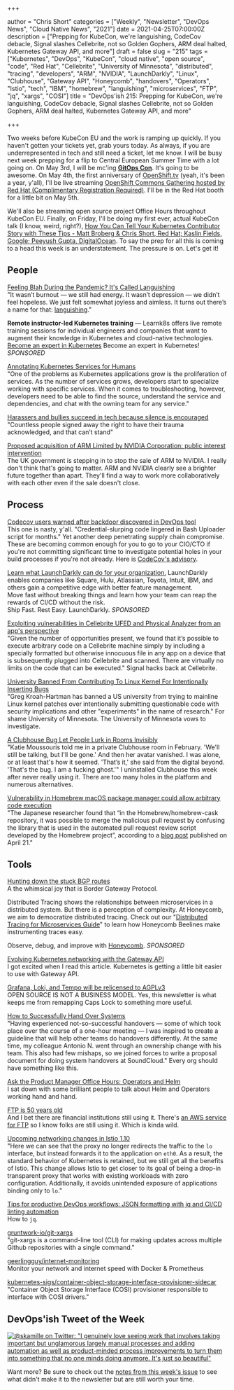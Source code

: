+++

author = "Chris Short"
categories = ["Weekly", "Newsletter", "DevOps News", "Cloud Native News", "2021"]
date = 2021-04-25T07:00:00Z
description = ["Prepping for KubeCon, we're languishing, CodeCov debacle, Signal slashes Cellebrite, not so Golden Gophers, ARM deal halted, Kubernetes Gateway API, and more"]
draft = false
slug = "215"
tags = ["Kubernetes", "DevOps", "KubeCon", "cloud native", "open source", "code", "Red Hat", "Cellebrite", "University of Minnesota", "distributed", "tracing", "developers", "ARM", "NVIDIA", "LaunchDarkly", "Linux", "Clubhouse", "Gateway API", "Honeycomb", "handovers", "Operators", "Istio", "tech", "IBM", "homebrew", "languishing", "microservices", "FTP", "jq", "xargs", "COSI"]
title = "DevOps'ish 215: Prepping for KubeCon, we're languishing, CodeCov debacle, Signal slashes Cellebrite, not so Golden Gophers, ARM deal halted, Kubernetes Gateway API, and more"

+++

Two weeks before KubeCon EU and the work is ramping up quickly. If you haven't gotten your tickets yet, grab yours today. As always, if you are underrepresented in tech and still need a ticket, let me know. I will be busy next week prepping for a flip to Central European Summer Time with a lot going on. On May 3rd, I will be mc'ing [**GitOps Con**](https://kccnceu2021.sched.com/event/iZx4/gitops-con-hosted-by-weaveworks-redhat-complimentary-registration-required?iframe=no&w=100%25&sidebar=yes&bg=no). It's going to be awesome. On May 4th, the first anniversary of [OpenShift.tv](https://openshift.tv/) (yeah, it's been a year, y'all), I'll be live streaming [OpenShift Commons Gathering hosted by Red Hat (Complimentary Registration Required)](https://kccnceu2021.sched.com/event/iE1J/openshift-commons-gathering-hosted-by-red-hat-complimentary-registration-required). I'll be in the Red Hat booth for a little bit on May 5th.

We'll also be streaming open source project Office Hours throughout KubeCon EU. Finally, on Friday, I'll be doing my first ever, actual KubeCon talk (I know, weird, right?), [How You Can Tell Your Kubernetes Contributor Story with These Tips - Matt Broberg & Chris Short, Red Hat; Kaslin Fields, Google; Peeyush Gupta, DigitalOcean](https://kccnceu2021.sched.com/event/iE6I/how-you-can-tell-your-kubernetes-contributor-story-with-these-tips-matt-broberg-chris-short-red-hat-kaslin-fields-google-peeyush-gupta-digitalocean). To say the prep for all this is coming to a head this week is an understatement. The pressure is on. Let's get it!

## People

[Feeling Blah During the Pandemic? It's Called Languishing](https://www.nytimes.com/2021/04/19/well/mind/covid-mental-health-languishing.html)  
"It wasn’t burnout — we still had energy. It wasn’t depression — we didn’t feel hopeless. We just felt somewhat joyless and aimless. It turns out there’s a name for that: [languishing](https://www.jstor.org/stable/3090197)."

**Remote instructor-led Kubernetes training** — Learnk8s offers live remote training sessions for individual engineers and companies that want to augment their knowledge in Kubernetes and cloud-native technologies. [Become an expert in Kubernetes](https://learnk8s.io/training) Become an expert in Kubernetes! *SPONSORED*

[Annotating Kubernetes Services for Humans](https://kubernetes.io/blog/2021/04/20/annotating-k8s-for-humans/)  
"One of the problems as Kubernetes applications grow is the proliferation of services. As the number of services grows, developers start to specialize working with specific services. When it comes to troubleshooting, however, developers need to be able to find the source, understand the service and dependencies, and chat with the owning team for any service."

[Harassers and bullies succeed in tech because silence is encouraged](https://www.theregister.com/2021/04/20/harassers_and_bullies_succeed_in/)  
"Countless people signed away the right to have their trauma acknowledged, and that can’t stand"

[Proposed acquisition of ARM Limited by NVIDIA Corporation: public interest intervention](https://www.gov.uk/government/publications/proposed-acquisition-of-arm-limited-by-nvidia-corporation-public-interest-intervention)  
The UK government is stepping in to stop the sale of ARM to NVIDIA. I really don't think that's going to matter. ARM and NVIDIA clearly see a brighter future together than apart. They'll find a way to work more collaboratively with each other even if the sale doesn't close.

## Process

[Codecov users warned after backdoor discovered in DevOps tool](https://portswigger.net/daily-swig/codecov-users-warned-after-backdoor-discovered-in-devops-tool)  
This one is nasty, y'all. "Credential-slurping code lingered in Bash Uploader script for months." Yet another deep penetrating supply chain compromise. These are becoming common enough for you to go to your CIO/CTO if you're not committing significant time to investigate potential holes in your build processes if you're not already. Here is [CodeCov's advisory](https://about.codecov.io/security-update/).

[Learn what LaunchDarkly can do for your organization.](https://learn.launchdarkly.com/demo?utm_source=devopsish&utm_medium=news_pod&utm_campaign=21q1-newsletter)
LaunchDarkly enables companies like Square, Hulu, Atlassian, Toyota, Intuit, IBM, and others gain a competitive edge with better feature management.  
Move fast without breaking things and learn how your team can reap the rewards of CI/CD without the risk.  
Ship Fast. Rest Easy. LaunchDarkly. *SPONSORED*

[Exploiting vulnerabilities in Cellebrite UFED and Physical Analyzer from an app's perspective](https://signal.org/blog/cellebrite-vulnerabilities/)  
"Given the number of opportunities present, we found that it’s possible to execute arbitrary code on a Cellebrite machine simply by including a specially formatted but otherwise innocuous file in any app on a device that is subsequently plugged into Cellebrite and scanned. There are virtually no limits on the code that can be executed." Signal hacks back at Cellebrite.

[University Banned From Contributing To Linux Kernel For Intentionally Inserting Bugs](https://www.phoronix.com/scan.php?page=news_item&px=University-Ban-From-Linux-Dev)  
"Greg Kroah-Hartman has banned a US university from trying to mainline Linux kernel patches over intentionally submitting questionable code with security implications and other "experiments" in the name of research." For shame University of Minnesota. The University of Minnesota vows to investigate.

[A Clubhouse Bug Let People Lurk in Rooms Invisibly](https://www.wired.com/story/clubhouse-bug-lurkers-ghost/)  
"Katie Moussouris told me in a private Clubhouse room in February. 'We'll still be talking, but I'll be gone.' And then her avatar vanished. I was alone, or at least that's how it seemed. 'That’s it,' she said from the digital beyond. 'That's the bug. I am a fucking ghost.'" I uninstalled Clubhouse this week after never really using it. There are too many holes in the platform and numerous alternatives.

[Vulnerability in Homebrew macOS package manager could allow arbitrary code execution](https://portswigger.net/daily-swig/vulnerability-in-homebrew-macos-package-manager-could-allow-arbitrary-code-execution)  
"The Japanese researcher found that “in the Homebrew/homebrew-cask repository, it was possible to merge the malicious pull request by confusing the library that is used in the automated pull request review script developed by the Homebrew project”, according to a [blog post](https://blog.ryotak.me/post/homebrew-security-incident-en/) published on April 21."

## Tools

[Hunting down the stuck BGP routes](https://blog.benjojo.co.uk/post/bgp-stuck-routes-tcp-zero-window)  
A the whimsical joy that is Border Gateway Protocol.

Distributed Tracing shows the relationships between microservices in a distributed system. But there is a perception of complexity. At Honeycomb, we aim to democratize distributed tracing. Check out our "[Distributed Tracing for Microservices Guide](https://www.honeycomb.io/distributed-tracing-devopsish/?&utm_source=devopsish&utm_medium=newsletter&utm_campaign=ad&utm_keyword=&utm_content=guide-distributed-tracing-devopsish&utm_adgroup)" to learn how Honeycomb Beelines make instrumenting traces easy.

Observe, debug, and improve with [Honeycomb](https://ui.honeycomb.io/signup/?&utm_source=devopsish&utm_medium=newsletter&utm_campaign=ad&utm_content=product-signup). *SPONSORED*

[Evolving Kubernetes networking with the Gateway API](https://kubernetes.io/blog/2021/04/22/evolving-kubernetes-networking-with-the-gateway-api/)  
I got excited when I read this article. Kubernetes is getting a little bit easier to use with Gateway API.

[Grafana, Loki, and Tempo will be relicensed to AGPLv3](https://grafana.com/blog/2021/04/20/grafana-loki-tempo-relicensing-to-agplv3/)  
OPEN SOURCE IS NOT A BUSINESS MODEL. Yes, this newsletter is what keeps me from remapping Caps Lock to something more useful.

[How to Successfully Hand Over Systems](https://developers.soundcloud.com/blog/how-to-successfully-hand-over-systems)  
"Having experienced not-so-successful handovers — some of which took place over the course of a one-hour meeting — I was inspired to create a guideline that will help other teams do handovers differently. At the same time, my colleague Antonio N. went through an ownership change with his team. This also had few mishaps, so we joined forces to write a proposal document for doing system handovers at SoundCloud." Every org should have something like this.

[Ask the Product Manager Office Hours: Operators and Helm](https://www.youtube.com/watch?v=YowBHOOZakk)  
I sat down with some brilliant people to talk about Helm and Operators working hand and hand.

[FTP is 50 years old](https://www.filestash.app/2021/04/16/ftp-is-50-years-old/)  
And I bet there are financial institutions still using it. There's [an AWS service for FTP](https://aws.amazon.com/blogs/aws/new-aws-transfer-for-ftp-and-ftps-in-addition-to-existing-sftp/) so I know folks are still using it. Which is kinda wild.

[Upcoming networking changes in Istio 1.10](https://istio.io/latest/blog/2021/upcoming-networking-changes/)  
"Here we can see that the proxy no longer redirects the traffic to the `lo` interface, but instead forwards it to the application on `eth0`. As a result, the standard behavior of Kubernetes is retained, but we still get all the benefits of Istio. This change allows Istio to get closer to its goal of being a drop-in transparent proxy that works with existing workloads with zero configuration. Additionally, it avoids unintended exposure of applications binding only to `lo`."

[Tips for productive DevOps workflows: JSON formatting with jq and CI/CD linting automation](https://about.gitlab.com/blog/2021/04/21/devops-workflows-json-format-jq-ci-cd-lint/)  
How to `jq`.

[gruntwork-io/git-xargs](https://github.com/gruntwork-io/git-xargs)  
"git-xargs is a command-line tool (CLI) for making updates across multiple Github repositories with a single command."

[geerlingguy/internet-monitoring](https://github.com/geerlingguy/internet-monitoring)  
Monitor your network and internet speed with Docker & Prometheus

[kubernetes-sigs/container-object-storage-interface-provisioner-sidecar](https://github.com/kubernetes-sigs/container-object-storage-interface-provisioner-sidecar)  
"Container Object Storage Interface (COSI) provisioner responsible to interface with COSI drivers."

## DevOps'ish Tweet of the Week

[![@skamille on Twitter: "I genuinely love seeing work that involves taking important but unglamorous largely manual processes and adding automation as well as product-minded process improvements to turn them into something that no one minds doing anymore. It's just so beautiful"](/images/215-devopsish-tweet-of-the-week.png)](https://twitter.com/skamille/status/1384910084745084930)

Want more? Be sure to check out the [notes from this week's issue](https://devopsish.com/215/notes/) to see what didn't make it to the newsletter but are still worth your time.
